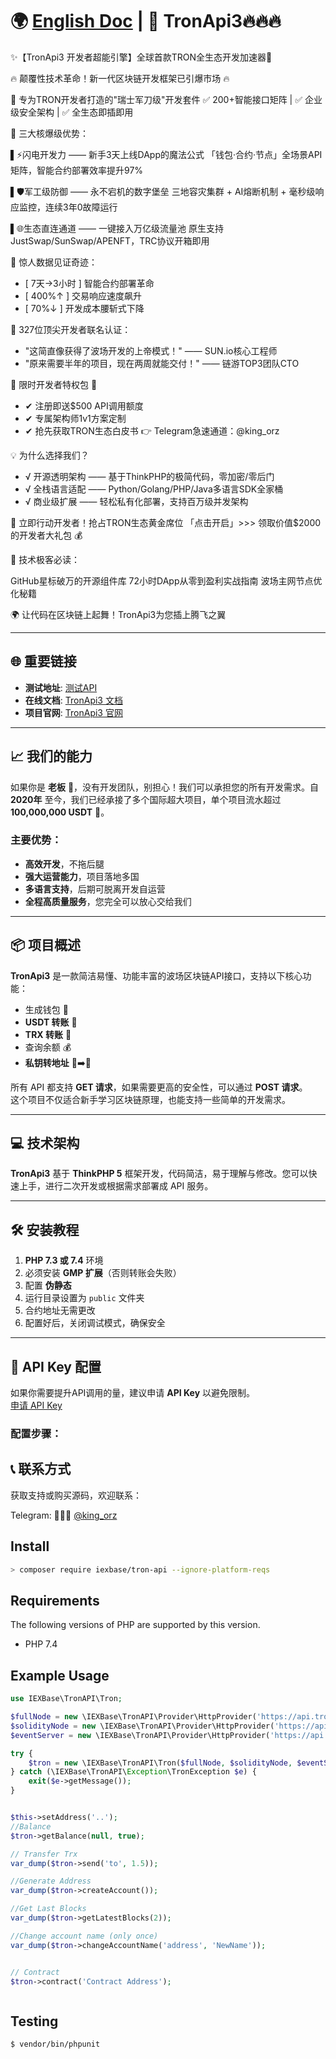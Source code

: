 # 🌍 [English Doc](./README.en.md) | 🚀 TronApi3🔥🔥🔥

✨【TronApi3 开发者超能引擎】全球首款TRON全生态开发加速器🚀

🔥 颠覆性技术革命！新一代区块链开发框架已引爆市场 🔥

🎯 专为TRON开发者打造的"瑞士军刀级"开发套件
✅ 200+智能接口矩阵 | ✅ 企业级安全架构 | ✅ 全生态即插即用

💎 三大核爆级优势：

▌⚡闪电开发力 —— 新手3天上线DApp的魔法公式
「钱包·合约·节点」全场景API矩阵，智能合约部署效率提升97%

▌🛡️军工级防御 —— 永不宕机的数字堡垒
三地容灾集群 + AI熔断机制 + 毫秒级响应监控，连续3年0故障运行

▌🌐生态直连通道 —— 一键接入万亿级流量池
原生支持JustSwap/SunSwap/APENFT，TRC协议开箱即用

🚨 惊人数据见证奇迹：
- [ 7天→3小时 ] 智能合约部署革命
- [ 400%↑ ] 交易响应速度飙升
- [ 70%↓ ] 开发成本腰斩式下降

🌟 327位顶尖开发者联名认证：
- "这简直像获得了波场开发的上帝模式！" —— SUN.io核心工程师
- "原来需要半年的项目，现在两周就能交付！" —— 链游TOP3团队CTO

🎁 限时开发者特权包 🎁
- ✔ 注册即送$500 API调用额度
- ✔ 专属架构师1v1方案定制
- ✔ 抢先获取TRON生态白皮书
👉 Telegram急速通道：@king_orz

💡 为什么选择我们？
- √ 开源透明架构 —— 基于ThinkPHP的极简代码，零加密/零后门
- √ 全栈语言适配 —— Python/Golang/PHP/Java多语言SDK全家桶
- √ 商业级扩展 —— 轻松私有化部署，支持百万级并发架构

🚀 立即行动开发者！抢占TRON生态黄金席位
「点击开启」>>> 领取价值$2000的开发者大礼包 💰

📌 技术极客必读：

GitHub星标破万的开源组件库
72小时DApp从零到盈利实战指南
波场主网节点优化秘籍

🌍 让代码在区块链上起舞！TronApi3为您插上腾飞之翼

---

## 🌐 重要链接

- **测试地址**: [测试API](https://trx.phpcode.site/)
- **在线文档**: [TronApi3 文档](https://tronapi.gitbook.io/trx)
- **项目官网**: [TronApi3 官网](https://www.phpcode.site/)

---

## 📈 我们的能力

如果你是 **老板** 👔，没有开发团队，别担心！我们可以承担您的所有开发需求。自 **2020年** 至今，我们已经承接了多个国际超大项目，单个项目流水超过 **100,000,000 USDT** 🌟。

### 主要优势：
- **高效开发**，不拖后腿
- **强大运营能力**，项目落地多国
- **多语言支持**，后期可脱离开发自运营
- **全程高质量服务**，您完全可以放心交给我们

---

## 📦 项目概述

**TronApi3** 是一款简洁易懂、功能丰富的波场区块链API接口，支持以下核心功能：
- 生成钱包 🏦
- **USDT 转账** 💸
- **TRX 转账** 🔄
- 查询余额 💰
- **私钥转地址** 🔑➡️📍

所有 API 都支持 **GET 请求**，如果需要更高的安全性，可以通过 **POST 请求**。  
这个项目不仅适合新手学习区块链原理，也能支持一些简单的开发需求。

---

## 💻 技术架构

**TronApi3** 基于 **ThinkPHP 5** 框架开发，代码简洁，易于理解与修改。您可以快速上手，进行二次开发或根据需求部署成 API 服务。

---

## 🛠 安装教程

1. **PHP 7.3 或 7.4** 环境
2. 必须安装 **GMP 扩展**（否则转账会失败）
3. 配置 **伪静态**
4. 运行目录设置为 `public` 文件夹
5. 合约地址无需更改
6. 配置好后，关闭调试模式，确保安全

---

## 🔑 API Key 配置

如果你需要提升API调用的量，建议申请 **API Key** 以避免限制。  
[申请 API Key](https://www.trongrid.io/)

### 配置步骤：
<!-- 
下面的不会显示
1. 打开文件 `vendor/fenguoz/tron-php/src/Api.php`
2. 替换 `post` 方法如下：

```php
/**
 * 用于处理常见功能，如格式化POST数据和错误处理
 *
 * @throws TronErrorException
 */
public function post(string $endpoint, array $data = [], bool $returnAssoc = false)
{
    if (sizeof($data)) {
        $data = [
            'headers' => [
                'TRON-PRO-API-KEY' => 'your api key'  // 填入您的API Key
            ],
            'json' => $data
        ];
    }
    $stream = (string)$this->getClient()->post($endpoint, $data)->getBody();
    $body = json_decode($stream, $returnAssoc);
    $this->checkForErrorResponse($returnAssoc, $body);
    return $body;
}
```
 -->

## 📞 联系方式
获取支持或购买源码，欢迎联系：

Telegram: 🍭🍭🍭 [@king_orz](https://t.me/king_orz)




## Install

```bash
> composer require iexbase/tron-api --ignore-platform-reqs
```
## Requirements

The following versions of PHP are supported by this version.

* PHP 7.4

## Example Usage

```php
use IEXBase\TronAPI\Tron;

$fullNode = new \IEXBase\TronAPI\Provider\HttpProvider('https://api.trongrid.io');
$solidityNode = new \IEXBase\TronAPI\Provider\HttpProvider('https://api.trongrid.io');
$eventServer = new \IEXBase\TronAPI\Provider\HttpProvider('https://api.trongrid.io');

try {
    $tron = new \IEXBase\TronAPI\Tron($fullNode, $solidityNode, $eventServer);
} catch (\IEXBase\TronAPI\Exception\TronException $e) {
    exit($e->getMessage());
}


$this->setAddress('..');
//Balance
$tron->getBalance(null, true);

// Transfer Trx
var_dump($tron->send('to', 1.5));

//Generate Address
var_dump($tron->createAccount());

//Get Last Blocks
var_dump($tron->getLatestBlocks(2));

//Change account name (only once)
var_dump($tron->changeAccountName('address', 'NewName'));


// Contract
$tron->contract('Contract Address');



```

## Testing

``` bash
$ vendor/bin/phpunit
```
